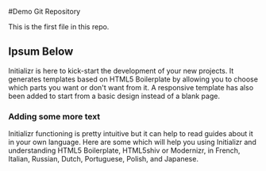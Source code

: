 #Demo Git Repository

This is the first file in this repo.

## Ipsum Below

Initializr is here to kick-start the development of your new projects. It generates templates based on HTML5 Boilerplate by allowing you to choose which parts you want or don't want from it. A responsive template has also been added to start from a basic design instead of a blank page. 


### Adding some more text
Initializr functioning is pretty intuitive but it can help to read guides about it in your own language. Here are some which will help you using Initializr and understanding HTML5 Boilerplate, HTML5shiv or Modernizr, in French, Italian, Russian, Dutch, Portuguese, Polish, and Japanese.